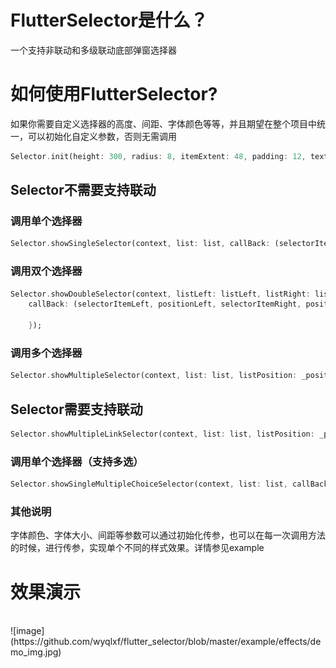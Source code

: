 # FlutterSelector是什么？
一个支持非联动和多级联动底部弹窗选择器


# 如何使用FlutterSelector?

如果你需要自定义选择器的高度、间距、字体颜色等等，并且期望在整个项目中统一，可以初始化自定义参数，否则无需调用
```dart
Selector.init(height: 300, radius: 8, itemExtent: 48, padding: 12, textSize: 14, textLeft: '取消', textRight: '确定', textColor:Colors.black54, textColorLeft:Colors.black26, textColorRight:Colors.black, lineColor: Colors.white24, backgroundColor: Colors.grey);
```

## Selector不需要支持联动
### 调用单个选择器
```dart
Selector.showSingleSelector(context, list: list, callBack: (selectorItem, position) {});
```

### 调用双个选择器
```dart
Selector.showDoubleSelector(context, listLeft: listLeft, listRight: listRight, 
    callBack: (selectorItemLeft, positionLeft, selectorItemRight, positionRight) {
  
    });
```

### 调用多个选择器
```dart
Selector.showMultipleSelector(context, list: list, listPosition: _positions, callBack: (selectorItems, positions) {});
```

## Selector需要支持联动
```dart
Selector.showMultipleLinkSelector(context, list: list, listPosition: _positionsLink, callBack: (selectorItems, positions) {});
```

### 调用单个选择器（支持多选）
```dart
Selector.showSingleMultipleChoiceSelector(context, list: list, callBack: (List<SelectorItem> selectorItems) {});
```

### 其他说明
字体颜色、字体大小、间距等参数可以通过初始化传参，也可以在每一次调用方法的时候，进行传参，实现单个不同的样式效果。详情参见example

# 效果演示
<br>
![image](https://github.com/wyqlxf/flutter_selector/blob/master/example/effects/demo_img.jpg)
<br>